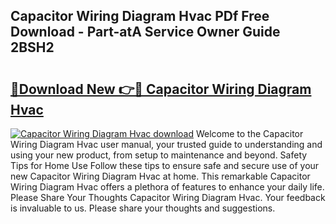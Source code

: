 ## Capacitor Wiring Diagram Hvac PDf Free Download - Part-atA Service Owner Guide 2BSH2

# <h2><a href="http://dfkmfuf.blite.top/?on=Capacitor+Wiring+Diagram+Hvac">🔗Download New 👉🔴 Capacitor Wiring Diagram Hvac</a></h2>

[![Capacitor Wiring Diagram Hvac download](https://i.imgur.com/lujVjoI.png)](http://dfkmfuf.blite.top/?on=Capacitor+Wiring+Diagram+Hvac)
Welcome to the Capacitor Wiring Diagram Hvac user manual, your trusted guide to understanding and using your new product, from setup to maintenance and beyond. Safety Tips for Home Use Follow these tips to ensure safe and secure use of your new Capacitor Wiring Diagram Hvac at home. This remarkable Capacitor Wiring Diagram Hvac offers a plethora of features to enhance your daily life. Please Share Your Thoughts Capacitor Wiring Diagram Hvac. Your feedback is invaluable to us. Please share your thoughts and suggestions.
